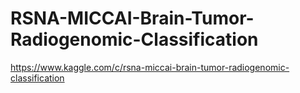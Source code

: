 # RSNA-MICCAI-Brain-Tumor-Radiogenomic-Classification

https://www.kaggle.com/c/rsna-miccai-brain-tumor-radiogenomic-classification
